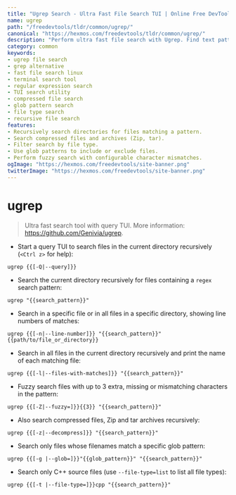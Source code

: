 ```yaml
---
title: "Ugrep Search - Ultra Fast File Search TUI | Online Free DevTools by Hexmos"
name: ugrep
path: "/freedevtools/tldr/common/ugrep/"
canonical: "https://hexmos.com/freedevtools/tldr/common/ugrep/"
description: "Perform ultra fast file search with Ugrep. Find text patterns, search compressed files, and filter by file type with ease. Free online tool, no registration required."
category: common
keywords:
- ugrep file search
- grep alternative
- fast file search linux
- terminal search tool
- regular expression search
- TUI search utility
- compressed file search
- glob pattern search
- file type search
- recursive file search
features:
- Recursively search directories for files matching a pattern.
- Search compressed files and archives (Zip, tar).
- Filter search by file type.
- Use glob patterns to include or exclude files.
- Perform fuzzy search with configurable character mismatches.
ogImage: "https://hexmos.com/freedevtools/site-banner.png"
twitterImage: "https://hexmos.com/freedevtools/site-banner.png"
---
```


# ugrep

> Ultra fast search tool with query TUI.
> More information: <https://github.com/Genivia/ugrep>.

- Start a query TUI to search files in the current directory recursively (`<Ctrl z>` for help):

`ugrep {{[-Q|--query]}}`

- Search the current directory recursively for files containing a `regex` search pattern:

`ugrep "{{search_pattern}}"`

- Search in a specific file or in all files in a specific directory, showing line numbers of matches:

`ugrep {{[-n|--line-number]}} "{{search_pattern}}" {{path/to/file_or_directory}}`

- Search in all files in the current directory recursively and print the name of each matching file:

`ugrep {{[-l|--files-with-matches]}} "{{search_pattern}}"`

- Fuzzy search files with up to 3 extra, missing or mismatching characters in the pattern:

`ugrep {{[-Z|--fuzzy=]}}{{3}} "{{search_pattern}}"`

- Also search compressed files, Zip and tar archives recursively:

`ugrep {{[-z|--decompress]}} "{{search_pattern}}"`

- Search only files whose filenames match a specific glob pattern:

`ugrep {{[-g |--glob=]}}"{{glob_pattern}}" "{{search_pattern}}"`

- Search only C++ source files (use `--file-type=list` to list all file types):

`ugrep {{[-t |--file-type=]}}cpp "{{search_pattern}}"`
